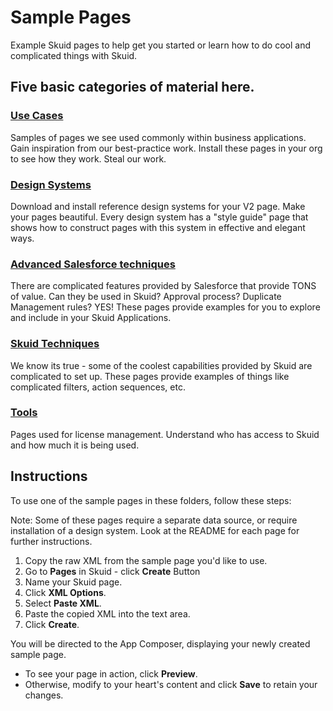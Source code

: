 # Sample Pages

Example Skuid pages to help get you started or learn how to do cool and complicated things with Skuid. 

## Five basic categories of material here. 

### [Use Cases](/Use_Cases)
Samples of pages we see used commonly within business applications. Gain inspiration from our best-practice work. Install these pages in your org to see how they work.  Steal our work. 

### [Design Systems](/Design_Systems)
Download and install reference design systems for your V2 page. Make your pages beautiful. Every design system has a "style guide" page that shows how to construct pages with this system in effective and elegant ways. 

### [Advanced Salesforce techniques](/Salesforce_Advanced) 
There are complicated features provided by Salesforce that provide TONS of value.  Can they be used in Skuid? Approval process?  Duplicate Management rules?  YES! These pages provide examples for you to explore and include in your Skuid Applications.

### [Skuid Techniques](/Skuid_Techniques)
We know its true - some of the coolest capabilities provided by Skuid are complicated to set up. These pages provide examples of things like complicated filters, action sequences, etc. 

### [Tools](/Tools)
Pages used for license management. Understand who has access to Skuid and how much it is being used. 

## Instructions
To use one of the sample pages in these folders, follow these steps:

Note: Some of these pages require a separate data source,  or require installation of a design system.  Look at the README for each page for further instructions. 

1. Copy the raw XML from the sample page you'd like to use.
2. Go to **Pages** in Skuid - click **Create** Button
3. Name your Skuid page.
4. Click **XML Options**.
5. Select **Paste XML**.
7. Paste the copied XML into the text area.
8. Click **Create**.

You will be directed to the App Composer, displaying your newly created sample page.
- To see your page in action, click **Preview**.
- Otherwise, modify to your heart's content and click **Save** to retain your changes.
